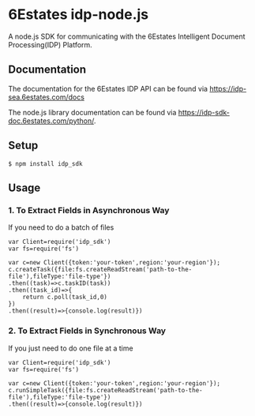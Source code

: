 # 6Estates idp-node.js
A node.js SDK for communicating with the 6Estates Intelligent Document Processing(IDP) Platform.

## Documentation
The documentation for the 6Estates IDP API can be found via https://idp-sea.6estates.com/docs

The node.js library documentation can be found via https://idp-sdk-doc.6estates.com/python/.

## Setup
    $ npm install idp_sdk
## Usage
### 1. To Extract Fields in Asynchronous Way
If you need to do a batch of files


    var Client=require('idp_sdk')
    var fs=require('fs')

    var c=new Client({token:'your-token',region:'your-region'});
    c.createTask({file:fs.createReadStream('path-to-the-file'),fileType:'file-type'})
    .then((task)=>c.taskID(task))
    .then((task_id)=>{
        return c.poll(task_id,0)
    })
    .then((result)=>{console.log(result)})

### 2. To Extract Fields in Synchronous Way
If you just need to do one file at a time

    var Client=require('idp_sdk')
    var fs=require('fs')

    var c=new Client({token:'your-token',region:'your-region'});
    c.runSimpleTask({file:fs.createReadStream('path-to-the-file'),fileType:'file-type'})
    .then((result)=>{console.log(result)})
